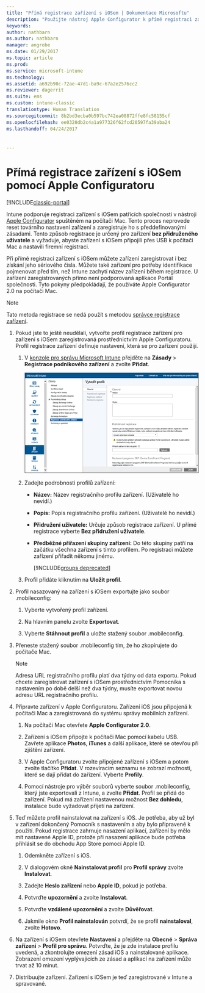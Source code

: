 ```yaml
---
title: "Přímá registrace zařízení s iOSem | Dokumentace Microsoftu"
description: "Použijte nástroj Apple Configurator k přímé registraci zařízení s iOSem vlastněných společností pomocí předdefinované zásady tak, že je připojíte přes USB do počítače Mac."
keywords: 
author: nathbarn
ms.author: nathbarn
manager: angrobe
ms.date: 01/29/2017
ms.topic: article
ms.prod: 
ms.service: microsoft-intune
ms.technology: 
ms.assetid: a692b90c-72ae-47d1-ba9c-67a2e2576cc2
ms.reviewer: dagerrit
ms.suite: ems
ms.custom: intune-classic
translationtype: Human Translation
ms.sourcegitcommit: 8b2bd3ecba0b597bc742ea08872ffe8fc58155cf
ms.openlocfilehash: ee0320db2c4a1a977326f62fcd20597fa39aba24
ms.lasthandoff: 04/24/2017


---
```


# <a name="directly-enroll-ios-devices-by-using-apple-configurator"></a>Přímá registrace zařízení s iOSem pomocí Apple Configuratoru

[!INCLUDE[classic-portal](../includes/classic-portal.md)]

Intune podporuje registraci zařízení s iOSem patřících společnosti v nástroji [Apple Configurator](http://go.microsoft.com/fwlink/?LinkId=518017) spuštěném na počítači Mac. Tento proces neprovede reset továrního nastavení zařízení a zaregistruje ho s předdefinovanými zásadami. Tento způsob registrace je určený pro zařízení **bez přidruženého uživatele** a vyžaduje, abyste zařízení s iOSem připojili přes USB k počítači Mac a nastavili firemní registraci.

Při přímé registraci zařízení s iOSem můžete zařízení zaregistrovat i bez získání jeho sériového čísla. Můžete také zařízení pro potřeby identifikace pojmenovat před tím, než Intune zachytí název zařízení během registrace. U zařízení zaregistrovaných přímo není podporovaná aplikace Portál společnosti. Tyto pokyny předpokládají, že používáte Apple Configurator 2.0 na počítači Mac.

>[!NOTE]
>Tato metoda registrace se nedá použít s metodou [správce registrace zařízení](enroll-corporate-owned-devices-with-the-device-enrollment-manager-in-microsoft-intune.md).

1.  Pokud jste to ještě neudělali, vytvořte profil registrace zařízení pro zařízení s iOSem zaregistrovaná prostřednictvím Apple Configuratoru. Profil registrace zařízení definuje nastavení, která se pro zařízení použijí.

    1.  V [konzole pro správu Microsoft Intune](https://manage.microsoft.com) přejděte na **Zásady** &gt; **Registrace podnikového zařízení** a zvolte **Přidat**.

        ![Stránka pro vytvoření profilu registrace zařízení](../media/pol-sa-corp-enroll.png)

    2.  Zadejte podrobnosti profilů zařízení:

        -   **Název:** Název registračního profilu zařízení. (Uživatelé ho nevidí.)

        -   **Popis:** Popis registračního profilu zařízení. (Uživatelé ho nevidí.)

        -   **Přidružení uživatele:** Určuje způsob registrace zařízení. U přímé registrace vyberte **Bez přidružení uživatele**.

        -   **Předběžné přiřazení skupiny zařízení:** Do této skupiny patří na začátku všechna zařízení s tímto profilem. Po registraci můžete zařízení přiřadit někomu jinému.

            [!INCLUDE[groups deprecated](../includes/group-deprecation.md)]

    3.  Profil přidáte kliknutím na **Uložit profil**.

5.  Profil nasazovaný na zařízení s iOSem exportujte jako soubor .mobileconfig:

    1.   Vyberte vytvořený profil zařízení.

    2.   Na hlavním panelu zvolte **Exportovat**.

    3.   Vyberte **Stáhnout profil** a uložte stažený soubor .mobileconfig.

6.  Přeneste stažený soubor .mobileconfig tím, že ho zkopírujete do počítače Mac.
    > [!NOTE]
    > Adresa URL registračního profilu platí dva týdny od data exportu. Pokud chcete zaregistrovat zařízení s iOSem prostřednictvím Pomocníka s nastavením po době delší než dva týdny, musíte exportovat novou adresu URL registračního profilu.

7.  Připravte zařízení v Apple Configuratoru. Zařízení iOS jsou připojená k počítači Mac a zaregistrovaná do systému správy mobilních zařízení.

    1.  Na počítači Mac otevřete **Apple Configurator 2.0**.

    2.  Zařízení s iOSem připojte k počítači Mac pomocí kabelu USB. Zavřete aplikace **Photos**, **iTunes** a další aplikace, které se otevřou při zjištění zařízení.

    3.  V Apple Configuratoru zvolte připojené zařízení s iOSem a potom zvolte tlačítko **Přidat**. V rozevíracím seznamu se zobrazí možnosti, které se dají přidat do zařízení. Vyberte **Profily**.

    4.  Pomocí nástroje pro výběr souborů vyberte soubor .mobileconfig, který jste exportovali z Intune, a zvolte **Přidat**. Profil se přidá do zařízení.  Pokud má zařízení nastavenou možnost **Bez dohledu**, instalace bude vyžadovat přijetí na zařízení.

8.  Teď můžete profil nainstalovat na zařízení s iOS. Je potřeba, aby už byl v zařízení dokončený Pomocník s nastavením a aby bylo připravené k použití. Pokud registrace zahrnuje nasazení aplikací, zařízení by mělo mít nastavené Apple ID, protože při nasazení aplikace bude potřeba přihlásit se do obchodu App Store pomocí Apple ID.

    1.  Odemkněte zařízení s iOS.

    2.  V dialogovém okně **Nainstalovat profil** pro **Profil správy** zvolte **Instalovat**.

    3.  Zadejte **Heslo zařízení** nebo **Apple ID**, pokud je potřeba.

    4.  Potvrďte **upozornění** a zvolte **Instalovat**.

    5.  Potvrďte **vzdálené upozornění** a zvolte **Důvěřovat**.

    6.  Jakmile okno **Profil nainstalován** potvrdí, že se profil **nainstaloval**, zvolte **Hotovo**.

9.  Na zařízení s iOSem otevřete **Nastavení** a přejděte na **Obecné** &gt; **Správa zařízení** &gt; **Profil pro správu**. Potvrďte, že je zde instalace profilu uvedená, a zkontrolujte omezení zásad iOS a nainstalované aplikace. Zobrazení omezení vyplývajících ze zásad a aplikací na zařízení může trvat až 10 minut.

10.  Distribuujte zařízení. Zařízení s iOSem je teď zaregistrované v Intune a spravované.

